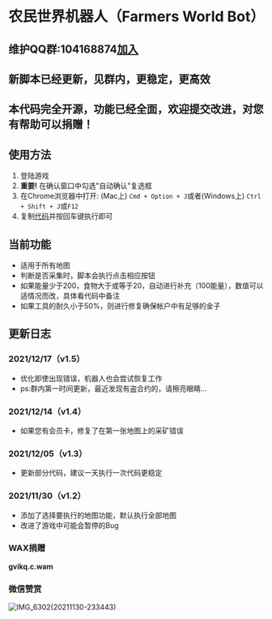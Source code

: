 # 农民世界机器人（Farmers World Bot）

## 维护QQ群:104168874[加入](https://jq.qq.com/?_wv=1027&k=YFQphbHA)
## 新脚本已经更新，见群内，更稳定，更高效
## 本代码完全开源，功能已经全面，欢迎提交改进，对您有帮助可以捐赠！
## 使用方法

1. 登陆游戏
2. **重要!** 在确认窗口中勾选"自动确认"复选框
3. 在Chrome浏览器中打开:  (Mac上) `Cmd + Option + J`或者(Windows上) `Ctrl + Shift + J`或`F12` 
4. 复制[代码](https://github.com/cnscdh/farmersworld-bot/blob/main/bot.js)并按回车键执行即可

## 当前功能

- 适用于所有地图
- 判断是否采集时，脚本会执行点击相应按钮
- 如果能量少于200，食物大于或等于20，自动进行补充（100能量），数值可以适情况而改，具体看代码中备注
- 如果工具的耐久小于50%，则进行修复确保帐户中有足够的金子

## 更新日志
### 2021/12/17（v1.5）
- 优化即使出现错误，机器人也会尝试恢复工作
- ps:群内第一时间更新，最近发现有盗合约的，请擦亮眼睛...
### 2021/12/14（v1.4）
- 如果您有会员卡，修复了在第一张地图上的采矿错误

### 2021/12/05（v1.3）
- 更新部分代码，建议一天执行一次代码更稳定

### 2021/11/30（v1.2）
- 添加了选择要执行的地图功能，默认执行全部地图
- 改进了游戏中可能会暂停的Bug

### WAX捐赠

**gvikq.c.wam**

### 微信赞赏

![IMG_6302(20211130-233443)](https://user-images.githubusercontent.com/84962597/144077970-453b7b97-694b-46df-b8dd-516e677a64c6.JPG)

